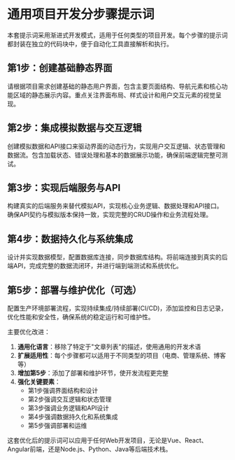 # 通用项目开发分步骤提示词

本套提示词采用渐进式开发模式，适用于任何类型的项目开发。每个步骤的提示词都封装在独立的代码块中，便于自动化工具直接解析和执行。

## 第1步：创建基础静态界面
请根据项目需求创建基础的静态用户界面，包含主要页面结构、导航元素和核心功能区域的静态展示内容。重点关注界面布局、样式设计和用户交互元素的视觉呈现。


## 第2步：集成模拟数据与交互逻辑
创建模拟数据和API接口来驱动界面的动态行为，实现用户交互逻辑、状态管理和数据流。包含加载状态、错误处理和基本的数据展示功能，确保前端逻辑完整可测试。


## 第3步：实现后端服务与API
构建真实的后端服务来替代模拟API，实现核心业务逻辑、数据处理和API接口。确保API契约与模拟版本保持一致，实现完整的CRUD操作和业务流程处理。


## 第4步：数据持久化与系统集成
设计并实现数据模型，配置数据库连接，同步数据库结构。将前端连接到真实的后端API，完成完整的数据流闭环，并进行端到端测试和系统优化。


## 第5步：部署与维护优化（可选）
配置生产环境部署流程，实现持续集成/持续部署(CI/CD)，添加监控和日志记录，优化性能和安全性，确保系统的稳定运行和可维护性。


主要优化改进：

1. **通用化语言**：移除了特定于"文章列表"的描述，使用通用的开发术语
2. **扩展适用性**：每个步骤都可以适用于不同类型的项目（电商、管理系统、博客等）
3. **增加第5步**：添加了部署和维护环节，使开发流程更完整
4. **强化关键要素**：
   - 第1步强调界面结构和设计
   - 第2步强调交互逻辑和状态管理
   - 第3步强调业务逻辑和API设计
   - 第4步强调数据持久化和系统集成
   - 第5步强调部署和运维

这套优化后的提示词可以应用于任何Web开发项目，无论是Vue、React、Angular前端，还是Node.js、Python、Java等后端技术栈。
